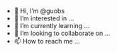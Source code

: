 - 👋 Hi, I’m @guobs
- 👀 I’m interested in ...
- 🌱 I’m currently learning ...
- 💞️ I’m looking to collaborate on ...
- 📫 How to reach me ...

<!---
guobs/guobs is a ✨ special ✨ repository because its `README.md` (this file) appears on your GitHub profile.
You can click the Preview link to take a look at your changes.
--->
